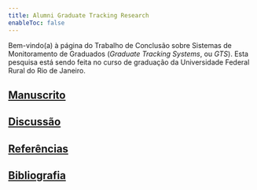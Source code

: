 ```yaml
---
title: Alumni Graduate Tracking Research
enableToc: false
---
```

Bem-vindo(a) à página do Trabalho de Conclusão sobre Sistemas de Monitoramento de Graduados (_Graduate Tracking Systems_, ou _GTS_). Esta pesquisa está sendo feita no curso de graduação da Universidade Federal Rural do Rio de Janeiro.

## [Manuscrito](main_pages/manuscrito.md)

## [Discussão](main_pages/discussao.md)

## [Referências](main_pages/referencias.md)

## [Bibliografia](main_pages/bibliografia.md)
